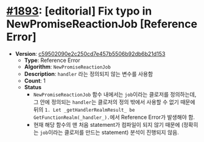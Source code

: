 # [#1893](https://github.com/tc39/ecma262/pull/1893/files): [editorial] Fix typo in NewPromiseReactionJob [Reference Error]

- **Version**: [c59502090e2c250cd7e457b5506b92db6b21d153](https://github.com/tc39/ecma262/commits/c59502090e2c250cd7e457b5506b92db6b21d153)
  - **Type**: Reference Error
  - **Algorithm**: `NewPromiseReactionJob`
  - **Description**: `handler` 라는 정의되지 않는 변수를 사용함
  - **Count**: 1
  - **Status**
    - `NewPromiseReactionJob` 함수 내에서는 `job`이라는 클로저를 정의하는데, 그 안에 정의되는 `handler`는 클로저의 정의 밖에서 사용할 수 없기 때문에 뒤의 `1. Let _getHandlerRealmResult_ be GetFunctionRealm(_handler_).`에서 Reference Error가 발생해야 함.
    - 현재 해당 함수의 맨 처음 statement가 컴파일이 되지 않기 때문에 (정확히는 `job`이라는 클로저를 만드는 statement) 분석이 진행되지 않음.


